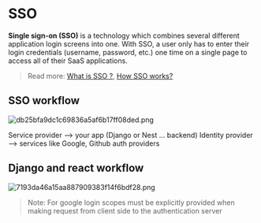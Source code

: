 # SSO

**Single sign-on (SSO)** is a technology which combines several different application
  login screens into one.  With SSO, a user only has to enter their login credentials
    (username, password, etc.) one time on a single page to access all of their SaaS
      applications.

> Read more: [What is SSO ?](https://www.cloudflare.com/learning/access-management/what-is-sso/),
  [How SSO works?](https://www.onelogin.com/learn/how-single-sign-on-works)

## SSO workflow

![db25bfa9dc1c69836a5af6b17ff08ded.png](../../../../_resources/db25bfa9dc1c69836a5af6b17ff08ded.png)

Service provider --> your app (Django or Nest ... backend)
Identity provider --> services like Google, Github auth providers

## Django and react workflow

![7193da46a15aa887909383f14f6bdf28.png](../../../../_resources/7193da46a15aa887909383f14f6bdf28.png)

> Note: For google login scopes must be explicitly provided when making request from
  client side to the authentication server
